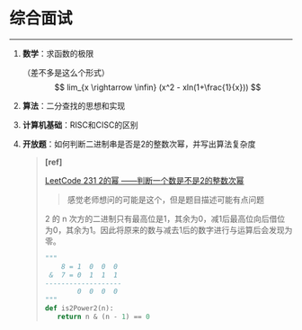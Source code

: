 # 综合面试

------

1. **数学**：求函数的极限

   （差不多是这么个形式）
   $$
   lim_{x \rightarrow \infin} (x^2 - xln(1+\frac{1}{x}))
   $$

2. **算法**：二分查找的思想和实现

3. **计算机基础**：RISC和CISC的区别

4. **开放题**：如何判断二进制串是否是2的整数次幂，并写出算法复杂度

   > **[ref]**
   >
   > [LeetCode 231 2的幂 ——判断一个数是不是2的整数次幂](https://blog.csdn.net/weixin_41888257/article/details/106963279)
   >
   > > 感觉老师想问的可能是这个，但是题目描述可能有点问题
   >
   > 2 的 n 次方的二进制只有最高位是1，其余为0，减1后最高位向后借位为0，其余为1。因此将原来的数与减去1后的数字进行与运算后会发现为零。
   >
   > ```python
   > """
   >     8 = 1  0  0  0
   >  &  7 = 0  1  1  1
   > -------------------
   >         0  0  0  0
   > """
   > def is2Power2(n):
   > 	return n & (n - 1) == 0
   > ```